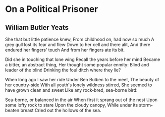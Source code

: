 # On a Political Prisoner
## William Butler Yeats
She that but little patience knew,
From childhood on, had now so much
A grey gull lost its fear and flew
Down to her cell and there alit,
And there endured her fingers' touch
And from her fingers ate its bit.

Did she in touching that lone wing
Recall the years before her mind
Became a bitter, an abstract thing,
Her thought some popular enmity:
Blind and leader of the blind
Drinking the foul ditch where they lie?

When long ago I saw her ride
Under Ben Bulben to the meet,
The beauty of her country-side
With all youth's lonely wildness stirred,
She seemed to have grown clean and sweet
Like any rock-bred, sea-borne bird:

Sea-borne, or balanced in the air
When first it sprang out of the nest
Upon some lofty rock to stare
Upon the cloudy canopy,
While under its storm-beaten breast
Cried out the hollows of the sea.